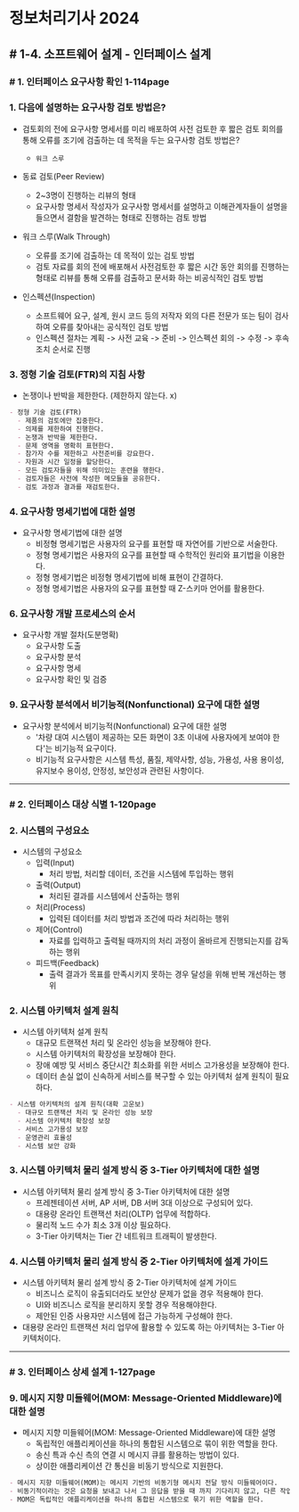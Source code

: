 # 정보처리기사 2024

## # 1-4. 소프트웨어 설계 - 인터페이스 설계

### # 1. 인터페이스 요구사항 확인 1-114page

### 1. 다음에 설명하는 요구사항 검토 방법은?

- 검토회의 전에 요구사항 명세서를 미리 배포하여 사전 검토한 후 짧은 검토 회의를 통해 오류를 조기에 검출하는 데 목적을 두는 요구사항 검토 방법은?
  - `워크 스루`

- 동료 검토(Peer Review)
  - 2~3명이 진행하는 리뷰의 형태
  - 요구사항 명세서 작성자가 요구사항 명세서를 설명하고 이해관계자들이 설명을 들으면서 결함을 발견하는 형태로 진행하는 검토 방법
- 워크 스루(Walk Through)
  - 오류를 조기에 검출하는 데 목적이 있는 검토 방법
  - 검토 자료를 회의 전에 배포해서 사전검토한 후 짧은 시간 동안 회의를 진행하는 형태로 리뷰를 통해 오류를 검출하고 문서화 하는 비공식적인 검토 방법
- 인스펙션(Inspection)
  - 소프트웨어 요구, 설계, 원시 코드 등의 저작자 외의 다른 전문가 또는 팀이 검사하여 오류를 찾아내는 공식적인 검토 방법
  - 인스펙션 절차는 계획 -> 사전 교육 -> 준비 -> 인스펙션 회의 -> 수정 -> 후속 조치 순서로 진행

### 3. 정형 기술 검토(FTR)의 지침 사항

- 논쟁이나 반박을 제한한다. (제한하지 않는다. x)

```markdown
- 정형 기술 검토(FTR)
  - 제품의 검토에만 집중한다.
  - 의제를 제한하여 진행한다.
  - 논쟁과 반박을 제한한다.
  - 문제 영역을 명확히 표현한다.
  - 참가자 수를 제한하고 사전준비를 강요한다.
  - 자원과 시간 일정을 할당한다.
  - 모든 검토자들을 위해 의미있는 훈련을 행한다.
  - 검토자들은 사전에 작성한 메모들을 공유한다.
  - 검토 과정과 결과를 재검토한다.
```

### 4. 요구사항 명세기법에 대한 설명

- 요구사항 명세기법에 대한 설명
  - 비정형 명세기법은 사용자의 요구를 표현할 때 자연어를 기반으로 서술한다.
  - 정형 명세기법은 사용자의 요구를 표현할 때 수학적인 원리와 표기법을 이용한다.
  - 정형 명세기법은 비정형 명세기법에 비해 표현이 간결하다.
  - 정형 명세기법은 사용자의 요구를 표현할 때 Z-스키마 언어를 활용한다.

### 6. 요구사항 개발 프로세스의 순서

- 요구사항 개발 절차(도분명확)
  - 요구사항 도출
  - 요구사항 분석
  - 요구사항 명세
  - 요구사항 확인 및 검증

### 9. 요구사항 분석에서 비기능적(Nonfunctional) 요구에 대한 설명

- 요구사항 분석에서 비기능적(Nonfunctional) 요구에 대한 설명
  - '차량 대여 시스템이 제공하는 모든 화면이 3초 이내에 사용자에게 보여야 한다'는 비기능적 요구이다.
  - 비기능적 요구사항은 시스템 특성, 품질, 제약사항, 성능, 가용성, 사용 용이성, 유지보수 용이성, 안정성, 보안성과 관련된 사항이다.

---

### # 2. 인터페이스 대상 식별 1-120page

### 2. 시스템의 구성요소

- 시스템의 구성요소
  - 입력(Input)
    - 처리 방법, 처리할 데이터, 조건을 시스템에 투입하는 행위
  - 출력(Output)
    - 처리된 결과를 시스템에서 산출하는 행위
  - 처리(Process)
    - 입력된 데이터를 처리 방법과 조건에 따라 처리하는 행위
  - 제어(Control)
    - 자료를 입력하고 출력될 때까지의 처리 과정이 올바르게 진행되는지를 감독하는 행위
  - 피드백(Feedback)
    - 출력 결과가 목표를 만족시키지 못하는 경우 달성을 위해 반복 개선하는 행위

### 2. 시스템 아키텍처 설계 원칙

- 시스템 아키텍처 설계 원칙
  - 대규모 트랜잭션 처리 및 온라인 성능을 보장해야 한다.
  - 시스템 아키텍처의 확장성을 보장해야 한다.
  - 장애 예방 및 서비스 중단시간 최소화를 위한 서비스 고가용성을 보장해야 한다.
  - 데이터 손실 없이 신속하게 서비스를 복구할 수 있는 아키텍처 설계 원칙이 필요하다.

```markdown
- 시스템 아키텍처의 설계 원칙(대확 고운보)
  - 대규모 트랜잭션 처리 및 온라인 성능 보장
  - 시스템 아키텍처 확장성 보장
  - 서비스 고가용성 보장
  - 운영관리 효율성
  - 시스템 보안 강화
```

### 3. 시스템 아키텍처 물리 설계 방식 중 3-Tier 아키텍처에 대한 설명

- 시스템 아키텍처 물리 설계 방식 중 3-Tier 아키텍처에 대한 설명
  - 프레젠테이션 서버, AP 서버, DB 서버 3대 이상으로 구성되어 있다.
  - 대용량 온라인 트랜잭션 처리(OLTP) 업무에 적합하다.
  - 물리적 노드 수가 최소 3개 이상 필요하다.
  - 3-Tier 아키텍처는 Tier 간 네트워크 트래픽이 발생한다.

### 4. 시스템 아키텍처 물리 설계 방식 중 2-Tier 아키텍처에 설계 가이드

- 시스템 아키텍처 물리 설계 방식 중 2-Tier 아키텍처에 설계 가이드
  - 비즈니스 로직이 유출되더라도 보안상 문제가 없을 경우 적용해야 한다.
  - UI와 비즈니스 로직을 분리하지 못할 경우 적용해야한다.
  - 제안된 인증 사용자만 시스템에 접근 가능하게 구성해야 한다.
- 대용량 온라인 트랜잭션 처리 업무에 활용할 수 있도록 하는 아키텍처는 3-Tier 아키텍처이다.

---

### # 3. 인터페이스 상세 설계 1-127page

### 9. 메시지 지향 미들웨어(MOM: Message-Oriented Middleware)에 대한 설명

- 메시지 지향 미들웨어(MOM: Message-Oriented Middleware)에 대한 설명
  - 독립적인 애플리케이션을 하나의 통합된 시스템으로 묶이 위한 역할을 한다.
  - 송신 특과 수신 측의 연결 시 메시지 큐를 활용하는 방법이 있다.
  - 상이한 애플리케이션 간 통신을 비동기 방식으로 지원한다.

```markdown
- 메시지 지향 미들웨어(MOM)는 메시지 기반의 비동기형 메시지 전달 방식 미들웨어이다.
- 비동기적이라는 것은 요청을 보내고 나서 그 응답을 받을 때 까지 기다리지 않고, 다른 작업을 수행하다가 나중에 확인하는 방식으로 즉각적인 응답을 원하는 경우가 아니라 다소 느리고 안정적인 응답을 필요로 하는 경우에 많이 사용된다.
- MOM은 독립적인 애플리케이션을 하나의 통합된 시스템으로 묶기 위한 역할을 한다.
```
